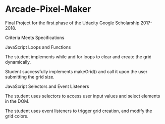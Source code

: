 # Arcade-Pixel-Maker
Final Project for the first phase of the Udacity Google Scholarship 2017-2018.

Criteria 	Meets Specifications

JavaScript Loops and Functions
	

The student implements while and for loops to clear and create the grid dynamically.

Student successfully implements makeGrid() and call it upon the user submitting the grid size.


JavaScript Selectors and Event Listeners
	

The student uses selectors to access user input values and select elements in the DOM.

The student uses event listeners to trigger grid creation, and modify the grid colors.
